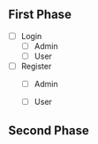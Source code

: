 ## First Phase
- [ ] Login
  - [ ] Admin
  - [ ] User
- [ ] Register  
  - [ ] Admin
  - [ ] User
  

## Second Phase



